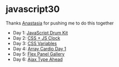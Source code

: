 # javascript30

Thanks [Anastasia](https://github.com/AnastasiaVays) for pushing me to do this together 

* Day 1: [JavaScript Drum Kit](https://www.buihdk.com/javascript30/javascript-drum-kit/index.html)
* Day 2: [CSS + JS Clock](https://www.buihdk.com/javascript30/js-and-css-clock/index.html)
* Day 3: [CSS Variables](https://www.buihdk.com/javascript30/css-variables/index.html)
* Day 4: [Array Cardio Day 1](https://www.buihdk.com/javascript30/array-cardio-day-1/index.html)
* Day 5: [Flex Panel Gallery](https://www.buihdk.com/javascript30/flex-panel-gallery/index.html)
* Day 6: [Ajax Type Ahead](https://www.buihdk.com/javascript30/ajax-type-ahead/index.html)